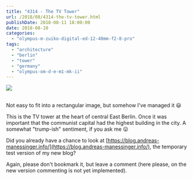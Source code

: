 ```yaml
---
title: "4314 - The TV Tower"
url: /2018/08/4314-the-tv-tower.html
publishDate: 2018-08-11 18:00:00
date: 2018-08-10
categories: 
  - "olympus-m-zuiko-digital-ed-12-40mm-f2-8-pro"
tags: 
  - "architecture"
  - "berlin"
  - "tower"
  - "germany"
  - "olympus-om-d-e-m1-mk-ii"
---
```

<div class="container">
<div class="center"><a target="_blank" href="https://d25zfm9zpd7gm5.cloudfront.net/1200x1200/2017/20170623_180144_lr.jpg"><img class="webfeedsFeaturedVisual" src="https://d25zfm9zpd7gm5.cloudfront.net/0600x0600/2017/20170623_180144_lr.jpg" /></a></div>
</div>
<br />

Not easy to fit into a rectangular image, but somehow I've managed it
:smiley:

This is the TV tower at the heart of central East Berlin. Once it was
important that the communist capital had the highest building in the 
city. A somewhat "trump-ish" sentiment, if you ask me :stuck_out_tongue:

Did you already have a chance to look at 
[https://blog.andreas-manessinger.info/](https://blog.andreas-manessinger.info/), the temporary test version of my new
blog? 

Again, please don't bookmark it, but leave a comment (here please,
on the new version commenting is not yet implemented).